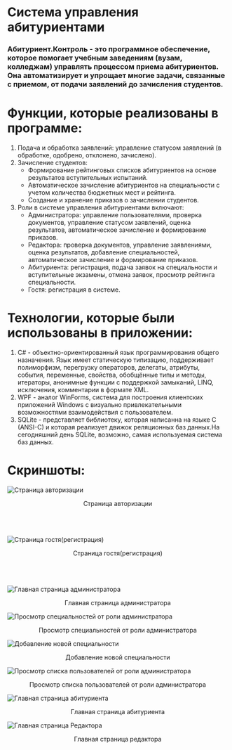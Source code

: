 # Система управления абитуриентами
### Абитуриент.Контроль - это программное обеспечение, которое помогает учебным заведениям (вузам, колледжам) управлять процессом приема абитуриентов. Она автоматизирует и упрощает многие задачи, связанные с приемом, от подачи заявлений до зачисления студентов.

# Функции, которые реализованы в программе:
1. Подача и обработка заявлений: управление статусом заявлений (в обработке, одобрено, отклонено, зачислено).
2. Зачисление студентов:
   -  Формирование рейтинговых списков абитуриентов на основе результатов вступительных испытаний.
   - Автоматическое зачисление абитуриентов на специальности с учетом количества бюджетных мест и рейтинга.
   - Создание и хранение приказов о зачислении студентов.
3. Роли в системе управления абитуриентами включают:
   - Администратора: управление пользователями, проверка документов, управление статусом заявлений, оценка результатов, автоматическое зачисление и формирование приказов.
   - Редактора: проверка документов, управление заявлениями, оценка результатов, добавление специальностей, автоматическое зачисление и формирование приказов.
   - Абитуриента: регистрация, подача заявок на специальности и вступительные экзамены, отмена заявок, просмотр рейтинга специальности.
   - Гостя: регистрация в системе.

# Технологии, которые были использованы в приложении:
1. C# - объектно-ориентированный язык программирования общего назначения. Язык имеет статическую типизацию, поддерживает полиморфизм, перегрузку операторов, делегаты, атрибуты, события, переменные, свойства, обобщённые типы и методы, итераторы, анонимные функции с поддержкой замыканий, LINQ, исключения, комментарии в формате XML.
2. WPF - аналог WinForms, система для построения клиентских приложений Windows с визуально привлекательными возможностями взаимодействия с пользователем.
3. SQLite - представляет библиотеку, которая написанна на языке C (ANSI-C) и которая реализует движок реляционных баз данных.На сегодняшний день SQLite, возможно, самая используемая система баз данных.

# Скриншоты:
![Страница авторизации](https://github.com/axxcel/StudentControl/blob/main/car/screens/8.jpg?raw=true)
<div align="center">Страница авторизации</div>
</br> </br> </br>

![Страница гостя(регистрация)](https://github.com/axxcel/StudentControl/blob/main/car/screens/1.jpg?raw=true)
<div align="center">Страница гостя(регистрация)</div>
</br> </br> </br>

![Главная страница администратора](https://github.com/axxcel/StudentControl/blob/main/car/screens/4.jpg?raw=true)
<div align="center">Главная страница администратора</div>

![Просмотр специальностей от роли администратора](https://github.com/axxcel/StudentControl/blob/main/car/screens/3.jpg?raw=true)
<div align="center">Просмотр специальностей от роли администратора</div>

![Добавление новой специальности](https://github.com/axxcel/StudentControl/blob/main/car/screens/7.jpg?raw=true)
<div align="center">Добавление новой специальности</div>

![Просмотр списка пользователей от роли администратора](https://github.com/axxcel/StudentControl/blob/main/car/screens/2.jpg?raw=true)
<div align="center">Просмотр списка пользователей от роли администратора</div>

![Главная страница абитуриента](https://github.com/axxcel/StudentControl/blob/main/car/screens/5.jpg?raw=true)
<div align="center">Главная страница абитуриента</div>

![Главная страница Редактора](https://github.com/axxcel/StudentControl/blob/main/car/screens/6.jpg?raw=true)
<div align="center">Главная страница редактора</div>

